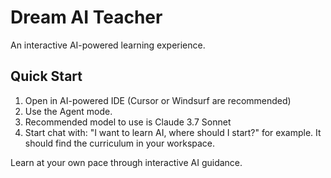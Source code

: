 # Dream AI Teacher

An interactive AI-powered learning experience.

## Quick Start
1. Open in AI-powered IDE (Cursor or Windsurf are recommended)
2. Use the Agent mode.
3. Recommended model to use is Claude 3.7 Sonnet
4. Start chat with: "I want to learn AI, where should I start?" for example. It should find the curriculum in your workspace.

Learn at your own pace through interactive AI guidance.